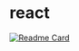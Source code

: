 # react

[![Readme Card](https://github-readme-stats.vercel.app/api/pin/?username=refaelbenzvi24&repo=viterect-vite-react-boilerplate)](/viterect-vite-react-boilerp.md)
